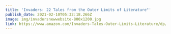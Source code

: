 ```yaml
---
title: 'Invaders: 22 Tales from the Outer Limits of Literature"'
publish_date: 2021-02-10T05:32:18.266Z
image: img/invadersnewwebsite-800x1200.jpg
link: https://www.amazon.com/Invaders-Tales-Outer-Limits-Literature/dp/1616962100
---
```

